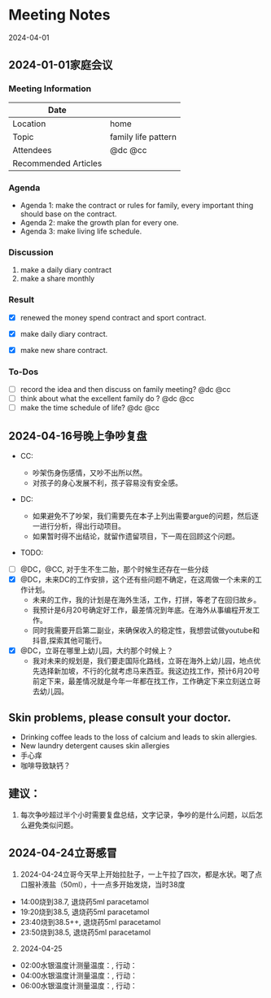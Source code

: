 # Meeting Notes
2024-04-01 


## 2024-01-01家庭会议
### Meeting Information
| Date                 |                                        |
| ---                  | ---                                    |
| Location             | home                                   |
| Topic                | family life pattern                    |
| Attendees            | @dc @cc                                |
| Recommended Articles |                                        |


### Agenda
- Agenda 1: make the contract or rules for family, every important thing should base on the contract.
- Agenda 2: make the growth plan for every one.
- Agenda 3: make living life schedule.

### Discussion
1. make a daily diary contract
2. make a share monthly

### Result
- [x] renewed the money spend contract and sport contract.
- [x] make daily diary contract.
- [x] make new share contract.


### To-Dos
- [ ] record the idea and then discuss on family meeting? @dc @cc
- [ ] think about what the excellent family do ? @dc @cc
- [ ] make the time schedule of life? @dc @cc

## 2024-04-16号晚上争吵复盘
- CC:
  - 吵架伤身伤感情，又吵不出所以然。
  - 对孩子的身心发展不利，孩子容易没有安全感。
- DC:
  - 如果避免不了吵架，我们需要先在本子上列出需要argue的问题，然后逐一进行分析，得出行动项目。
  - 如果暂时得不出结论，就留作遗留项目，下一周在回顾这个问题。


- TODO: 
- [ ] @DC，@CC, 对于生不生二胎，那个时候生还存在一些分歧
- [x] @DC，未来DC的工作安排，这个还有些问题不确定，在这周做一个未来的工作计划。
  - 未来的工作，我的计划是在海外生活，工作，打拼，等老了在回归故乡。
  - 我预计是6月20号确定好工作，最差情况到年底。在海外从事编程开发工作。
  - 同时我需要开启第二副业，来确保收入的稳定性，我想尝试做youtube和抖音,探索其他可能行。
- [x] @DC，立哥在哪里上幼儿园，大约那个时候上？
  - 我对未来的规划是，我们要走国际化路线，立哥在海外上幼儿园，地点优先选择新加坡，不行的化就考虑马来西亚。我这边找工作，预计6月20号前定下来，最差情况就是今年一年都在找工作，工作确定下来立刻送立哥去幼儿园。

## Skin problems, please consult your doctor.
- Drinking coffee leads to the loss of calcium and leads to skin allergies.
- New laundry detergent causes skin allergies
- 手心痒
- 咖啡导致缺钙？


## 建议：
1. 每次争吵超过半个小时需要复盘总结，文字记录，争吵的是什么问题，以后怎么避免类似问题。


## 2024-04-24立哥感冒
1. 2024-04-24立哥今天早上开始拉肚子，一上午拉了四次，都是水状。喝了点口服补液盐（50ml），十一点多开始发烧，当时38度
- 14:00烧到38.7,   退烧药5ml paracetamol
- 19:20烧到38.5,   退烧药5ml paracetamol
- 23:40烧到38.5++, 退烧药5ml paracetamol
- 23:50烧到38.5,   退烧药5ml paracetamol
2. 2024-04-25
- 02:00水银温度计测量温度：, 行动：
- 04:00水银温度计测量温度：, 行动：
- 06:00水银温度计测量温度：, 行动：
